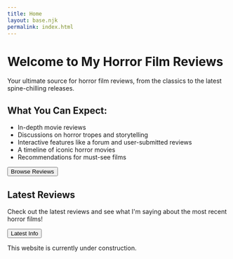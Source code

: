 ```yaml
---
title: Home 
layout: base.njk
permalink: index.html
---
```


  <h1> Welcome to My Horror Film Reviews </h1>

<main> 
<div class="main-content-wrapper"> 
      <p>Your ultimate source for horror film reviews, from the classics to the latest spine-chilling releases.</p>


 <section class="intro">
        <h2>What You Can Expect:</h2>
                <ul>
                    <li>In-depth movie reviews</li>
                    <li>Discussions on horror tropes and storytelling</li>
                    <li>Interactive features like a forum and user-submitted reviews</li>
                    <li>A timeline of iconic horror movies</li>
                    <li>Recommendations for must-see films</li>
                </ul>
   <button type="button" onclick="location.href='moviereviews.html'">Browse Reviews</button>


<section class="latest">
        <h2>Latest Reviews</h2>
        <p>Check out the latest reviews and see what I'm saying about the most recent horror films!</p>
       <button type="button" onclick="location.href='latestinfo.html'"> Latest Info </button>
 </section>
</section>
</div>
</main>


<p> This website is currently under construction. </p>